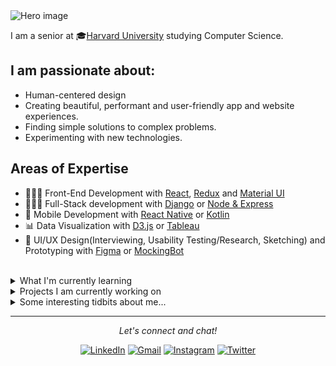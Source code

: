 
<img src="https://user-images.githubusercontent.com/25585576/87606357-73367700-c703-11ea-8221-cf2972c923cb.png" alt="Hero image">

I am a senior at 🎓[Harvard University](https://www.harvard.edu/) studying Computer Science.

## I am passionate about:
 - Human-centered design
 - Creating beautiful, performant and user-friendly app and website experiences.
 - Finding simple solutions to complex problems.
 - Experimenting with new technologies.
 

## Areas of Expertise
- 👩🏻‍💻 Front-End Development with [React](https://reactjs.org/), [Redux](https://react-redux.js.org/) and [Material UI](https://material-ui.com/)
- 👩🏻‍💻 Full-Stack development with [Django](https://www.djangoproject.com/) or [Node & Express](https://expressjs.com/)
- 📱 Mobile Development with [React Native](https://reactnative.dev/) or  [Kotlin](https://kotlinlang.org/)
- 📊 Data Visualization with [D3.js](https://d3js.org/) or [Tableau](https://www.tableau.com/)
- 🌹 UI/UX Design(Interviewing, Usability Testing/Research, Sketching) and Prototyping with [Figma](https://www.figma.com/) or [MockingBot](https://mockingbot.com/)

<br>
<details>
  <summary>What I'm currently learning</summary>
 
  - 📱 Mobile Development with [Kotlin](https://kotlinlang.org/)
  
</details>


<details>
  <summary>Projects I am currently working on</summary>
  
  - 📗 Personal Journal/Blog - Stack: `Django Rest Framework` and `React + NextJS`
  - 🏡 Property listing website - Stack: `Django Rest Framework` and `React + NextJs`
  - 🎶 Mood-Based playlist generator for Spotify - Stack: `Android(Kotlin)` and `ExpressJS`
  
</details>


<details>
  <summary>Some interesting tidbits about me...</summary>
  <br>
  <p><i>Here we go.... 🎶</i><p>
  
  - I love aeroplanes✈️ and anything to do with Aviation. 
  - I love video games 🎮. Current favorites: Legend of Zelda (Breath of the Wild), Super Mario Odyssey and Red Dead Redemption 2.
  - Favorite Book: The Design of Everyday Things - Don Norman
  - Favorite Movies: The ShawShank Redemption, InterStellar, The Dark Knight and Iron Man.
  - Favorite Series: Avatar - The Last Air Bender, The Office and Game of Thrones (Before season 8 sunk that mighty ship).
  - My go to jams when coding: Afrobeat! Favorite: On the low - Burna Boy ⭐️
  - I love playing/watching soccer⚽ in my free time.
</details>

<hr>
<p align="center">
  <i>Let's connect and chat!</i>
  

  <p align="center">
    <a href="https://www.linkedin.com/in/chris-munene-kinyua/"><img src="https://img.shields.io/badge/LinkedIn-%230077B5.svg?&style=flat-square&logo=linkedin&logoColor=white"        alt="LinkedIn"></a>
    <a href="mailto:munenechristoph@gmail.com"><img src="https://img.shields.io/badge/Gmail-orange.svg?&style=flat-square&logo=gmail&logoColor=white" alt="Gmail"></a>
    <a href="https://www.instagram.com/the_chris_munene/"><img src="https://img.shields.io/badge/Instagram-%23E4405F.svg?&style=flat-square&logo=instagram&logoColor=white"             alt="Instagram"></a>
    <a href="https://twitter.com/the_chrismunene"><img src="https://img.shields.io/badge/Twitter-%231877F2.svg?&style=flat-square&logo=twitter&logoColor=white" alt="Twitter">       </a>
  </p>
</p>
